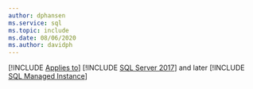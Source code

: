 ```yaml
---
author: dphansen
ms.service: sql
ms.topic: include
ms.date: 08/06/2020
ms.author: davidph
---
```


[!INCLUDE [Applies to](../../includes/applies-md.md)] [!INCLUDE [SQL Server 2017](_ss2017.md)] and later [!INCLUDE [SQL Managed Instance](../../includes/applies-to-version/_asdbmi.md)]
